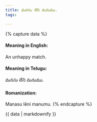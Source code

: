 ```yaml
---
title: మనసు లేని మనుము.
tags:

---
```


{% capture data %}
#### Meaning in English:
An unhappy match.

#### Meaning in Telugu:
మనసు లేని మనుము.

#### Romanization:
Manasu lēni manumu.
{% endcapture %}

{{ data | markdownify }}

